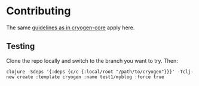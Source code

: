 Contributing
============

The same [guidelines as in cryogen-core](https://github.com/cryogen-project/cryogen-core/blob/master/CONTRIBUTING.md) apply here.

Testing
-------

Clone the repo locally and switch to the branch you want to try. Then:

    clojure -Sdeps '{:deps {c/c {:local/root "/path/to/cryogen"}}}' -Tclj-new create :template cryogen :name test1/myblog :force true

